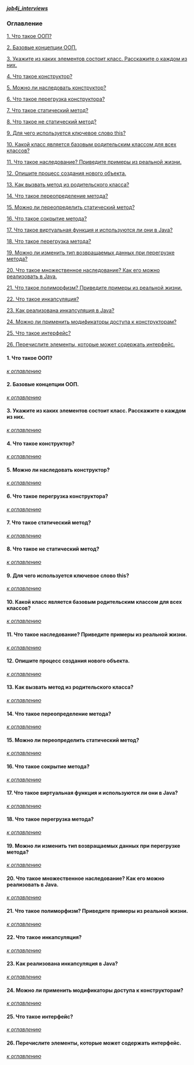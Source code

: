 ##### [job4j_interviews](https://github.com/shaporen/job4j_interviews/blob/main/README.md)
### Оглавление
[1. Что такое ООП?](#1-Что-такое-ООП)

[2. Базовые концепции ООП.](#2-Базовые-концепции-ООП)

[3. Укажите из каких элементов состоит класс. Расскажите о каждом из них.](#3-Укажите-из-каких-элементов-состоит-класс-Расскажите-о-каждом-из-них)

[4. Что такое конструктор?](#4-Что-такое-конструктор)

[5. Можно ли наследовать конструктор?](#5-Можно-ли-наследовать-конструктор)

[6. Что такое перегрузка конструктора?](#6-Что-такое-перегрузка-конструктора)

[7. Что такое статический метод?](#7-Что-такое-статический-метод)

[8. Что такое не статический метод?](#8-Что-такое-не-статический-метод)

[9. Для чего используется ключевое слово this?](#9-Для-чего-используется-ключевое-слово-this)

[10. Какой класс является базовым родительским классом для всех классов?](#10-Какой-класс-является-базовым-родительским-классом-для-всех-классов)

[11. Что такое наследование? Приведите примеры из реальной жизни.](#11-Что-такое-наследование-Приведите-примеры-из-реальной-жизни)

[12. Опишите процесс создания нового объекта.](#12-Опишите-процесс-создания-нового-объекта)

[13. Как вызвать метод из родительского класса?](#13-Как-вызвать-метод-из-родительского-класса)

[14. Что такое переопределение метода?](#14-Что-такое-переопределение-метода)

[15. Можно ли переопределить статический метод?](#15-Можно-ли-переопределить-статический-метод)

[16. Что такое сокрытие метода?](#16-Что-такое-сокрытие-метода)

[17. Что такое виртуальная функция и используются ли они в Java?](#17-Что-такое-виртуальная-функция-и-используются-ли-они-в-Java)

[18. Что такое перегрузка метода?](#18-Что-такое-перегрузка-метода)

[19. Можно ли изменить тип возвращаемых данных при перегрузке метода?](#19-Можно-ли-изменить-тип-возвращаемых-данных-при-перегрузке-метода)

[20. Что такое множественное наследование? Как его можно реализовать в Java.](#20-Что-такое-множественное-наследование-Как-его-можно-реализовать-в-Java)

[21. Что такое полиморфизм? Приведите примеры из реальной жизни.](#21-Что-такое-полиморфизм-Приведите-примеры-из-реальной-жизни)

[22. Что такое инкапсуляция?](#22-Что-такое-инкапсуляция)

[23. Как реализована инкапсуляция в Java?](#23-Как-реализована-инкапсуляция-в-Java)

[24. Можно ли применить модификаторы доступа к конструкторам?](#24-Можно-ли-применить-модификаторы-доступа-к-конструкторам)

[25. Что такое интерфейс?](#25-Что-такое-интерфейс)

[26. Перечислите элементы, которые может содержать интерфейс.](#26-Перечислите-элементы-которые-может-содержать-интерфейс)

[](#)

[](#)

[](#)

[](#)

[](#)

[](#)

[](#)

[](#)

[](#)

[](#)

[](#)

[](#)

[](#)

[](#)

[](#)

[](#)

[](#)

[](#)

[](#)

[](#)

[](#)

[](#)

[](#)

[](#)

[](#)

[](#)

[](#)

[](#)

[](#)

[](#)

[](#)

[](#)

[](#)

[](#)

[](#)

[](#)

[](#)

[](#)

[](#)

[](#)

[](#)

#### 1. Что такое ООП?

[_к оглавлению_](#Оглавление)

#### 2. Базовые концепции ООП.

[_к оглавлению_](#Оглавление)

#### 3. Укажите из каких элементов состоит класс. Расскажите о каждом из них.

[_к оглавлению_](#Оглавление)

#### 4. Что такое конструктор?

[_к оглавлению_](#Оглавление)

#### 5. Можно ли наследовать конструктор?

[_к оглавлению_](#Оглавление)

#### 6. Что такое перегрузка конструктора?

[_к оглавлению_](#Оглавление)

#### 7. Что такое статический метод?

[_к оглавлению_](#Оглавление)

#### 8. Что такое не статический метод?

[_к оглавлению_](#Оглавление)

#### 9. Для чего используется ключевое слово this?

[_к оглавлению_](#Оглавление)

#### 10. Какой класс является базовым родительским классом для всех классов?

[_к оглавлению_](#Оглавление)

#### 11. Что такое наследование? Приведите примеры из реальной жизни.

[_к оглавлению_](#Оглавление)

#### 12. Опишите процесс создания нового объекта.

[_к оглавлению_](#Оглавление)

#### 13. Как вызвать метод из родительского класса?

[_к оглавлению_](#Оглавление)

#### 14. Что такое переопределение метода?

[_к оглавлению_](#Оглавление)

#### 15. Можно ли переопределить статический метод?

[_к оглавлению_](#Оглавление)

#### 16. Что такое сокрытие метода?

[_к оглавлению_](#Оглавление)

#### 17. Что такое виртуальная функция и используются ли они в Java?

[_к оглавлению_](#Оглавление)

#### 18. Что такое перегрузка метода?

[_к оглавлению_](#Оглавление)

#### 19. Можно ли изменить тип возвращаемых данных при перегрузке метода?

[_к оглавлению_](#Оглавление)

#### 20. Что такое множественное наследование? Как его можно реализовать в Java.

[_к оглавлению_](#Оглавление)

#### 21. Что такое полиморфизм? Приведите примеры из реальной жизни.

[_к оглавлению_](#Оглавление)

#### 22. Что такое инкапсуляция?

[_к оглавлению_](#Оглавление)

#### 23. Как реализована инкапсуляция в Java?

[_к оглавлению_](#Оглавление)

#### 24. Можно ли применить модификаторы доступа к конструкторам?

[_к оглавлению_](#Оглавление)

#### 25. Что такое интерфейс?

[_к оглавлению_](#Оглавление)

#### 26. Перечислите элементы, которые может содержать интерфейс.

[_к оглавлению_](#Оглавление)
